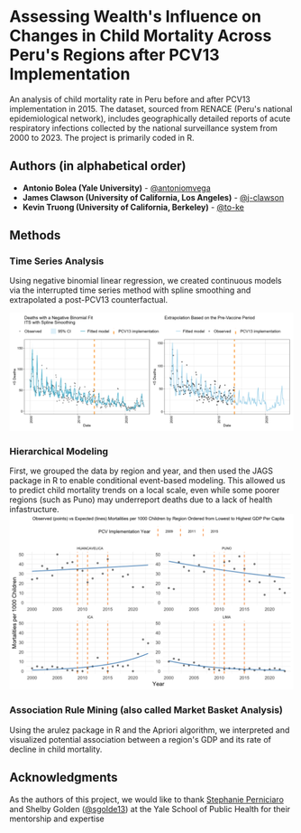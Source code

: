 # Assessing Wealth's Influence on Changes in Child Mortality Across Peru's Regions after PCV13 Implementation
An analysis of child mortality rate in Peru before and after PCV13 implementation in 2015. The dataset, sourced from RENACE (Peru's national epidemiological network),
includes geographically detailed reports of acute respiratory infections collected by the national surveillance system from 2000 to 2023. The project is primarily coded in R.



## Authors (in alphabetical order)

- **Antonio Bolea (Yale University)** - [@antoniomvega](https://github.com/antoniomvega)
- **James Clawson (University of California, Los Angeles)** - [@j-clawson](https://github.com/j-clawson)
- **Kevin Truong (University of California, Berkeley)** - [@to-ke](https://github.com/to-ke)



## Methods

### Time Series Analysis

Using negative binomial linear regression, we created continuous models via the interrupted time series method with spline smoothing
and extrapolated a post-PCV13 counterfactual. 

![Alt text](TS%20graphs/PERU_two_panel.png)



### Hierarchical Modeling

First, we grouped the data by region and year, and then used the JAGS package in R to enable conditional event-based modeling. This allowed us to predict child mortality trends on a
local scale, even while some poorer regions (such as Puno) may underreport deaths due to a lack of health infastructure.
![Alt text](Hierarchical-Modeling/Models%20on%20Poster/facet%20with%20mu%20alpha%20and%20mu%20beta%20distributions.png)

### Association Rule Mining (also called Market Basket Analysis)

Using the arulez package in R and the Apriori algorithm, we interpreted and visualized potential association between a region's GDP and its rate of decline in child mortality.

## Acknowledgments

As the authors of this project, we would like to thank [Stephanie Perniciaro](https://www.linkedin.com/in/stephanie-perniciaro-72789548/) and Shelby Golden ([@sgolde13](https://github.com/sgolde13)) at the Yale School of Public Health for their mentorship and expertise 

